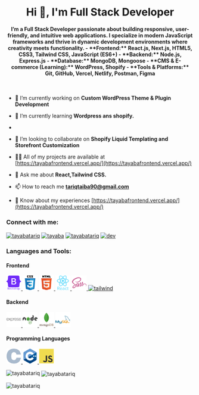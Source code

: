 <h1 align="center">Hi 👋, I'm Full Stack Developer</h1>
<h4 align="center">I’m a Full Stack Developer passionate about building responsive, user-friendly, and intuitive web applications. I specialize in modern JavaScript frameworks and thrive in dynamic development environments where creativity meets functionality. - **Frontend:** React.js, Next.js, HTML5, CSS3, Tailwind CSS, JavaScript (ES6+) - **Backend:** Node.js, Express.js - **Database:** MongoDB, Mongoose - **CMS & E-commerce (Learning):** WordPress, Shopify - **Tools & Platforms:** Git, GitHub, Vercel, Netlify, Postman, Figma</h4>

<p align="left"> <a href="https://twitter.com/" target="blank"><img src="https://img.shields.io/twitter/follow/?logo=twitter&style=for-the-badge" alt="" /></a> </p>


- 🔭 I’m currently working on **Custom WordPress Theme & Plugin Development**

- 🌱 I’m currently learning **Wordpress ans shopify.**
- 

- 👯 I’m looking to collaborate on **Shopify Liquid Templating and Storefront Customization**

- 👨‍💻 All of my projects are available at [https://tayabafrontend.vercel.app/](https://tayabafrontend.vercel.app/)

- 💬 Ask me about **React,Tailwind CSS.**

- 📫 How to reach me **tariqtaiba90@gmail.com**

- 📄 Know about my experiences [https://tayabafrontend.vercel.app/](https://tayabafrontend.vercel.app/)

<h3 align="left">Connect with me:</h3>

<p align="left">
<a href="https://linkedin.com/in/tayabatariq" target="blank"><img align="center" src="https://raw.githubusercontent.com/rahuldkjain/github-profile-readme-generator/master/src/images/icons/Social/linked-in-alt.svg" alt="tayabatariq" height="30" width="40" /></a>
<a href="https://fb.com/tayaba" target="blank"><img align="center" src="https://raw.githubusercontent.com/rahuldkjain/github-profile-readme-generator/master/src/images/icons/Social/facebook.svg" alt="tayaba" height="30" width="40" /></a>
<a href="https://instagram.com/tayabatariq" target="blank"><img align="center" src="https://raw.githubusercontent.com/rahuldkjain/github-profile-readme-generator/master/src/images/icons/Social/instagram.svg" alt="tayabatariq" height="30" width="40" /></a>
<a href="https://www.youtube.com/c/dev" target="blank"><img align="center" src="https://raw.githubusercontent.com/rahuldkjain/github-profile-readme-generator/master/src/images/icons/Social/youtube.svg" alt="dev" height="30" width="40" /></a>
</p>

<h3 align="left">Languages and Tools:</h3>

<!-- 🧑‍🎨 Frontend -->
<h4 align="left">Frontend</h4>
<p align="left">
  <a href="https://getbootstrap.com" target="_blank" rel="noreferrer">
    <img src="https://raw.githubusercontent.com/devicons/devicon/master/icons/bootstrap/bootstrap-plain-wordmark.svg" alt="bootstrap" width="40" height="40"/>
  </a>
  <a href="https://www.w3schools.com/css/" target="_blank" rel="noreferrer">
    <img src="https://raw.githubusercontent.com/devicons/devicon/master/icons/css3/css3-original-wordmark.svg" alt="css3" width="40" height="40"/>
  </a>
  <a href="https://www.w3.org/html/" target="_blank" rel="noreferrer">
    <img src="https://raw.githubusercontent.com/devicons/devicon/master/icons/html5/html5-original-wordmark.svg" alt="html5" width="40" height="40"/>
  </a>
  <a href="https://reactjs.org/" target="_blank" rel="noreferrer">
    <img src="https://raw.githubusercontent.com/devicons/devicon/master/icons/react/react-original-wordmark.svg" alt="react" width="40" height="40"/>
  </a>
  <a href="https://sass-lang.com" target="_blank" rel="noreferrer">
    <img src="https://raw.githubusercontent.com/devicons/devicon/master/icons/sass/sass-original.svg" alt="sass" width="40" height="40"/>
  </a>
  <a href="https://tailwindcss.com/" target="_blank" rel="noreferrer">
    <img src="https://www.vectorlogo.zone/logos/tailwindcss/tailwindcss-icon.svg" alt="tailwind" width="40" height="40"/>
  </a>
</p>

<!-- 🔧 Backend -->
<h4 align="left">Backend</h4>
<p align="left">
  <a href="https://expressjs.com" target="_blank" rel="noreferrer">
    <img src="https://raw.githubusercontent.com/devicons/devicon/master/icons/express/express-original-wordmark.svg" alt="express" width="40" height="40"/>
  </a>
  <a href="https://nodejs.org" target="_blank" rel="noreferrer">
    <img src="https://raw.githubusercontent.com/devicons/devicon/master/icons/nodejs/nodejs-original-wordmark.svg" alt="nodejs" width="40" height="40"/>
  </a>
  <a href="https://www.mongodb.com/" target="_blank" rel="noreferrer">
    <img src="https://raw.githubusercontent.com/devicons/devicon/master/icons/mongodb/mongodb-original-wordmark.svg" alt="mongodb" width="40" height="40"/>
  </a>
  <a href="https://www.mysql.com/" target="_blank" rel="noreferrer">
    <img src="https://raw.githubusercontent.com/devicons/devicon/master/icons/mysql/mysql-original-wordmark.svg" alt="mysql" width="40" height="40"/>
  </a>
</p>

<!-- 💻 Programming Languages -->
<h4 align="left">Programming Languages</h4>
<p align="left">
  <a href="https://www.cprogramming.com/" target="_blank" rel="noreferrer">
    <img src="https://raw.githubusercontent.com/devicons/devicon/master/icons/c/c-original.svg" alt="c" width="40" height="40"/>
  </a>
  <a href="https://www.w3schools.com/cpp/" target="_blank" rel="noreferrer">
    <img src="https://raw.githubusercontent.com/devicons/devicon/master/icons/cplusplus/cplusplus-original.svg" alt="cplusplus" width="40" height="40"/>
  </a>
  <a href="https://developer.mozilla.org/en-US/docs/Web/JavaScript" target="_blank" rel="noreferrer">
    <img src="https://raw.githubusercontent.com/devicons/devicon/master/icons/javascript/javascript-original.svg" alt="javascript" width="40" height="40"/>
  </a>
</p>


<p><img align="left" src="https://github-readme-stats.vercel.app/api/top-langs?username=tayabatariq&show_icons=true&locale=en&layout=compact" alt="tayabatariq" /></p>

<p>&nbsp;<img align="center" src="https://github-readme-stats.vercel.app/api?username=tayabatariq&show_icons=true&locale=en" alt="tayabatariq" /></p>

<p><img align="center" src="https://github-readme-streak-stats.herokuapp.com/?user=tayabatariq&" alt="tayabatariq" /></p>
